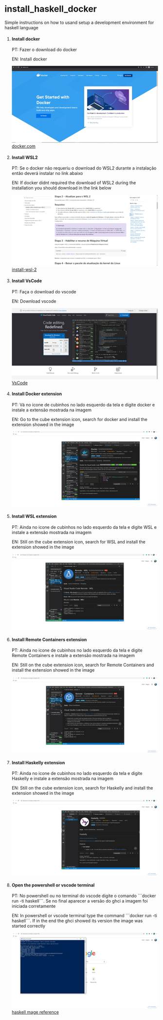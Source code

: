 # install_haskell_docker
Simple instructions on how to usand setup a development environment for haskell language

<ol>
    <li>
        <h4>Install docker</h4>
        <p>PT: Fazer o download do docker</p>
        <p>EN: Install docker</p>
        <img src="https://github.com/KevinDaSilvaS/install_haskell_docker/blob/master/images/docker.jpg" alt="">
        <a href="https://www.docker.com/">docker.com </a>
    </li>
    
 <li>
        <h4>Install WSL2</h4>
        <p>PT: Se o docker não requeriu o download do WSL2 durante a instalação então deverá instalar no link abaixo</p>
        <p>EN: If docker didnt required the download of WSL2 during the installation you should download in the link below</p>
        <img src="https://github.com/KevinDaSilvaS/install_haskell_docker/blob/master/images/wsl2.png" alt="">
        <a href="https://docs.microsoft.com/pt-br/windows/wsl/install-win10#step-2---update-to-wsl-2">install-wsl-2 </a>
    </li>
    
   <li>
        <h4>Install VsCode</h4>
        <p>PT: Faça o download do vscode</p>
        <p>EN: Download vscode</p>
        <img src="https://github.com/KevinDaSilvaS/install_haskell_docker/blob/master/images/vscode.png" alt="">
        <a href="https://code.visualstudio.com/">VsCode </a>
    </li>
    
   <li>
        <h4>Install Docker extension</h4>
        <p>PT: Vá no icone de cubinhos no lado esquerdo da tela e digite docker e instale a extensão mostrada na imagem</p>
        <p>EN: Go to the cube extension icon, search for docker and install the extension showed in the image</p>
        <img src="https://github.com/KevinDaSilvaS/install_haskell_docker/blob/master/images/docker_extension.jpg" alt="">
    </li>
    
   <li>
        <h4>Install WSL extension</h4>
        <p>PT: Ainda no icone de cubinhos no lado esquerdo da tela e digite WSL e instale a extensão mostrada na imagem</p>
        <p>EN: Still on the cube extension icon, search for WSL and install the extension showed in the image</p>
        <img src="https://github.com/KevinDaSilvaS/install_haskell_docker/blob/master/images/wsl_extension.jpg" alt="">
    </li>
    
   <li>
        <h4>Install Remote Containers extension</h4>
        <p>PT: Ainda no icone de cubinhos no lado esquerdo da tela e digite Remote Containers e instale a extensão mostrada na imagem</p>
        <p>EN: Still on the cube extension icon, search for Remote Containers and install the extension showed in the image</p>
        <img src="https://github.com/KevinDaSilvaS/install_haskell_docker/blob/master/images/containers_extension.jpg" alt="">
    </li>
    
   <li>
        <h4>Install Haskelly extension</h4>
        <p>PT: Ainda no icone de cubinhos no lado esquerdo da tela e digite Haskelly e instale a extensão mostrada na imagem</p>
        <p>EN: Still on the cube extension icon, search for Haskelly and install the extension showed in the image</p>
        <img src="https://github.com/KevinDaSilvaS/install_haskell_docker/blob/master/images/haskelly_extension.jpg" alt="">
    </li>
    
   <li>
        <h4>Open the powershell or vscode terminal</h4>
        <p>PT: No powershell ou no terminal do vscode digite o comando ```docker run -ti haskell```. Se no final aparecer a versão do ghci a imagem foi iniciada corretamente</p>
        <p>EN: In powershell or vscode terminal type the command ```docker run -ti haskell```. If in the end the ghci showed its version the image was started correctly</p>
        <img src="https://github.com/KevinDaSilvaS/install_haskell_docker/blob/master/images/command.jpg" alt="">
        <a href="https://hub.docker.com/_/haskell/">haskell mage reference</a>
    </li>
